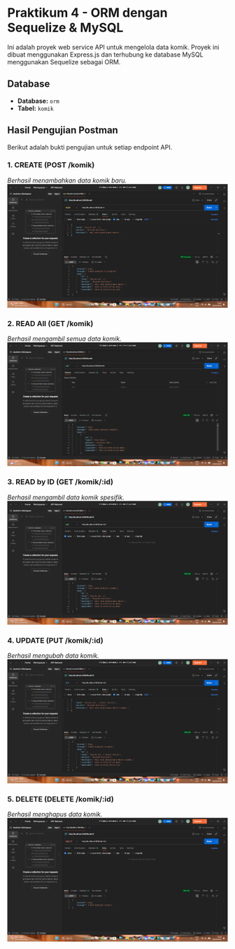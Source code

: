 # Praktikum 4 - ORM dengan Sequelize & MySQL

Ini adalah proyek web service API untuk mengelola data komik. Proyek ini dibuat menggunakan Express.js dan terhubung ke database MySQL menggunakan Sequelize sebagai ORM.

## Database
- **Database:** `orm`
- **Tabel:** `komik`

## Hasil Pengujian Postman

Berikut adalah bukti pengujian untuk setiap endpoint API.

### 1. CREATE (POST /komik)
*Berhasil menambahkan data komik baru.*
![Create](SS4/01-create.png)

### 2. READ All (GET /komik)
*Berhasil mengambil semua data komik.*
![Read All](SS4/02-read-all.png)

### 3. READ by ID (GET /komik/:id)
*Berhasil mengambil data komik spesifik.*
![Read by ID](SS4/03-read-by-id.png)

### 4. UPDATE (PUT /komik/:id)
*Berhasil mengubah data komik.*
![Update](SS4/04-update.png)

### 5. DELETE (DELETE /komik/:id)
*Berhasil menghapus data komik.*
![Delete](SS4/05-delete.png)